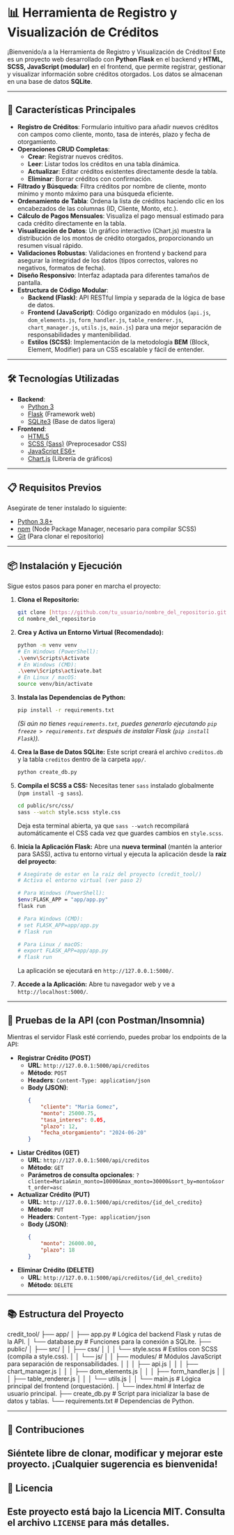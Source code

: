 # 📊 Herramienta de Registro y Visualización de Créditos

¡Bienvenido/a a la Herramienta de Registro y Visualización de Créditos! Este es un proyecto web desarrollado con **Python Flask** en el backend y **HTML, SCSS, JavaScript (modular)** en el frontend, que permite registrar, gestionar y visualizar información sobre créditos otorgados. Los datos se almacenan en una base de datos **SQLite**.

---

## 🚀 Características Principales

* **Registro de Créditos**: Formulario intuitivo para añadir nuevos créditos con campos como cliente, monto, tasa de interés, plazo y fecha de otorgamiento.
* **Operaciones CRUD Completas**:
    * **Crear**: Registrar nuevos créditos.
    * **Leer**: Listar todos los créditos en una tabla dinámica.
    * **Actualizar**: Editar créditos existentes directamente desde la tabla.
    * **Eliminar**: Borrar créditos con confirmación.
* **Filtrado y Búsqueda**: Filtra créditos por nombre de cliente, monto mínimo y monto máximo para una búsqueda eficiente.
* **Ordenamiento de Tabla**: Ordena la lista de créditos haciendo clic en los encabezados de las columnas (ID, Cliente, Monto, etc.).
* **Cálculo de Pagos Mensuales**: Visualiza el pago mensual estimado para cada crédito directamente en la tabla.
* **Visualización de Datos**: Un gráfico interactivo (Chart.js) muestra la distribución de los montos de crédito otorgados, proporcionando un resumen visual rápido.
* **Validaciones Robustas**: Validaciones en frontend y backend para asegurar la integridad de los datos (tipos correctos, valores no negativos, formatos de fecha).
* **Diseño Responsivo**: Interfaz adaptada para diferentes tamaños de pantalla.
* **Estructura de Código Modular**:
    * **Backend (Flask)**: API RESTful limpia y separada de la lógica de base de datos.
    * **Frontend (JavaScript)**: Código organizado en módulos (`api.js`, `dom_elements.js`, `form_handler.js`, `table_renderer.js`, `chart_manager.js`, `utils.js`, `main.js`) para una mejor separación de responsabilidades y mantenibilidad.
    * **Estilos (SCSS)**: Implementación de la metodología **BEM** (Block, Element, Modifier) para un CSS escalable y fácil de entender.

---

## 🛠️ Tecnologías Utilizadas

* **Backend**:
    * [Python 3](https://www.python.org/)
    * [Flask](https://flask.palletsprojects.com/) (Framework web)
    * [SQLite3](https://www.sqlite.org/index.html) (Base de datos ligera)
* **Frontend**:
    * [HTML5](https://developer.mozilla.org/es/docs/Web/HTML)
    * [SCSS (Sass)](https://sass-lang.com/) (Preprocesador CSS)
    * [JavaScript ES6+](https://developer.mozilla.org/es/docs/Web/JavaScript)
    * [Chart.js](https://www.chartjs.org/) (Librería de gráficos)

---

## 📋 Requisitos Previos

Asegúrate de tener instalado lo siguiente:

* [Python 3.8+](https://www.python.org/downloads/)
* [npm](https://nodejs.org/en/download/) (Node Package Manager, necesario para compilar SCSS)
* [Git](https://git-scm.com/downloads) (Para clonar el repositorio)

---

## 📦 Instalación y Ejecución

Sigue estos pasos para poner en marcha el proyecto:

1.  **Clona el Repositorio:**
    ```bash
    git clone [https://github.com/tu_usuario/nombre_del_repositorio.git]
    cd nombre_del_repositorio
    ```

2.  **Crea y Activa un Entorno Virtual (Recomendado):**
    ```bash
    python -m venv venv
    # En Windows (PowerShell):
    .\venv\Scripts\Activate
    # En Windows (CMD):
    .\venv\Scripts\activate.bat
    # En Linux / macOS:
    source venv/bin/activate
    ```

3.  **Instala las Dependencias de Python:**
    ```bash
    pip install -r requirements.txt
    ```
    *(Si aún no tienes `requirements.txt`, puedes generarlo ejecutando `pip freeze > requirements.txt` después de instalar Flask (`pip install Flask`)).*

4.  **Crea la Base de Datos SQLite:**
    Este script creará el archivo `creditos.db` y la tabla `creditos` dentro de la carpeta `app/`.
    ```bash
    python create_db.py
    ```

5.  **Compila el SCSS a CSS:**
    Necesitas tener `sass` instalado globalmente (`npm install -g sass`).
    ```bash
    cd public/src/css/
    sass --watch style.scss style.css
    ```
    Deja esta terminal abierta, ya que `sass --watch` recompilará automáticamente el CSS cada vez que guardes cambios en `style.scss`.

6.  **Inicia la Aplicación Flask:**
    Abre una **nueva terminal** (mantén la anterior para SASS), activa tu entorno virtual y ejecuta la aplicación desde la **raíz del proyecto**:
    ```bash
    # Asegúrate de estar en la raíz del proyecto (credit_tool/)
    # Activa el entorno virtual (ver paso 2)

    # Para Windows (PowerShell):
    $env:FLASK_APP = "app/app.py"
    flask run

    # Para Windows (CMD):
    # set FLASK_APP=app/app.py
    # flask run

    # Para Linux / macOS:
    # export FLASK_APP=app/app.py
    # flask run
    ```
    La aplicación se ejecutará en `http://127.0.0.1:5000/`.

7.  **Accede a la Aplicación:**
    Abre tu navegador web y ve a `http://localhost:5000/`.

---

## 🧪 Pruebas de la API (con Postman/Insomnia)
Mientras el servidor Flask esté corriendo, puedes probar los endpoints de la API:

* **Registrar Crédito (POST)**
    * **URL**: `http://127.0.0.1:5000/api/creditos`
    * **Método**: `POST`
    * **Headers**: `Content-Type: application/json`
    * **Body (JSON)**:
        ```json
        {
            "cliente": "Maria Gomez",
            "monto": 25000.75,
            "tasa_interes": 0.05,
            "plazo": 12,
            "fecha_otorgamiento": "2024-06-20"
        }
        ```
* **Listar Créditos (GET)**
    * **URL**: `http://127.0.0.1:5000/api/creditos`
    * **Método**: `GET`
    * **Parámetros de consulta opcionales**: `?cliente=Maria&min_monto=10000&max_monto=30000&sort_by=monto&sort_order=asc`
* **Actualizar Crédito (PUT)**
    * **URL**: `http://127.0.0.1:5000/api/creditos/{id_del_credito}`
    * **Método**: `PUT`
    * **Headers**: `Content-Type: application/json`
    * **Body (JSON)**:
        ```json
        {
            "monto": 26000.00,
            "plazo": 18
        }
        ```
* **Eliminar Crédito (DELETE)**
    * **URL**: `http://127.0.0.1:5000/api/creditos/{id_del_credito}`
    * **Método**: `DELETE`

---

## 📚 Estructura del Proyecto
credit_tool/
├── app/
│   ├── app.py              # Lógica del backend Flask y rutas de la API.
│   └── database.py         # Funciones para la conexión a SQLite.
├── public/
│   ├── src/
│   │   ├── css/
│   │   │   └── style.scss  # Estilos con SCSS (compila a style.css).
│   │   └── js/
│   │       ├── modules/    # Módulos JavaScript para separación de responsabilidades.
│   │       │   ├── api.js
│   │       │   ├── chart_manager.js
│   │       │   ├── dom_elements.js
│   │       │   ├── form_handler.js
│   │       │   ├── table_renderer.js
│   │       │   └── utils.js
│   │       └── main.js     # Lógica principal del frontend (orquestación).
│   └── index.html          # Interfaz de usuario principal.
├── create_db.py            # Script para inicializar la base de datos y tablas.
└── requirements.txt        # Dependencias de Python.

---
## 🤝 Contribuciones
Siéntete libre de clonar, modificar y mejorar este proyecto. ¡Cualquier sugerencia es bienvenida!
---
## 📄 Licencia
Este proyecto está bajo la Licencia MIT. Consulta el archivo `LICENSE` para más detalles.
---